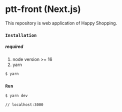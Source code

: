 # ptt-front (Next.js)

This repository is web application of Happy Shopping.

### `Installation`

##### required

1. node version >= 16
2. yarn

```bash
$ yarn
```

### `Run`

```bash
$ yarn dev

// localhost:3000
```
